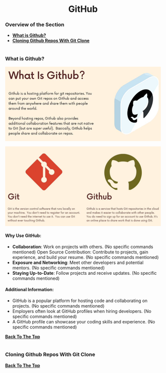 <h1 align="center">GitHub</h1>

### Overview of the Section
* **[What is Github?](#github)**
* **[Cloning Github Repos With Git Clone](#git-clone)**

#
### <a name="github">What is Github?</a>

![github](https://github.com/tsokac2/-_-_Git_and_GitHub_CheatSheet/blob/main/src/44.JPG)

![Comparison](https://github.com/tsokac2/-_-_Git_and_GitHub_CheatSheet/blob/main/src/45.JPG)


#### Why Use GitHub:
- **Collaboration**: Work on projects with others. (No specific commands mentioned)
Open Source Contribution: Contribute to projects, gain experience, and build your resume. (No specific commands mentioned)
- **Exposure and Networking**: Meet other developers and potential mentors. (No specific commands mentioned)
- **Staying Up-to-Date**: Follow projects and receive updates. (No specific commands mentioned)

#### Additional Information:
- GitHub is a popular platform for hosting code and collaborating on projects. (No specific commands mentioned)
- Employers often look at GitHub profiles when hiring developers. (No specific commands mentioned)
- A GitHub profile can showcase your coding skills and experience. (No specific commands mentioned)

**[Back To The Top](#Overview-of-the-Section)**
#
### <a name="git-clone">Cloning Github Repos With Git Clone</a>


**[Back To The Top](#Overview-of-the-Section)**
#